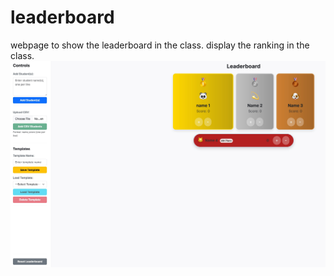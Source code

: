 # leaderboard
webpage to show the leaderboard in the class. display the ranking in the class. 
![leaderboard image](https://github.com/imranabeel/leaderboard/blob/main/leaderboard.jpeg)
